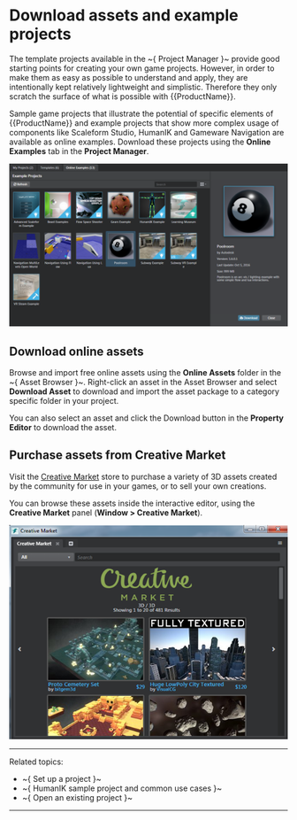 # Download assets and example projects

The template projects available in the ~{ Project Manager }~ provide good starting points for creating your own game projects. However, in order to make them as easy as possible to understand and apply, they are intentionally kept relatively lightweight and simplistic. Therefore they only scratch the surface of what is possible with {{ProductName}}.

Sample game projects that illustrate the potential of specific elements of {{ProductName}} and example projects that show more complex usage of components like Scaleform Studio, HumanIK and Gameware Navigation are available as online examples. Download these projects using the **Online Examples** tab in the **Project Manager**.

![](../images/online_examples.png)

## Download online assets

Browse and import free online assets using the **Online Assets** folder in the ~{ Asset Browser }~. Right-click an asset in the Asset Browser and select **Download Asset** to download and import the asset package to a category specific folder in your project.

You can also select an asset and click the Download button in the **Property Editor** to download the asset.

## Purchase assets from Creative Market

Visit the [Creative Market](http://www.autodesk.com/stingray-creativemarket-samples) store to purchase a variety of 3D assets created by the community for use in your games, or to sell your own creations.

You can browse these assets inside the interactive editor, using the **Creative Market** panel (**Window > Creative Market**).

![](../images/cm_windowpanel.png)

---
Related topics:
-	~{ Set up a project }~
-	~{ HumanIK sample project and common use cases }~
-	~{ Open an existing project }~
---
